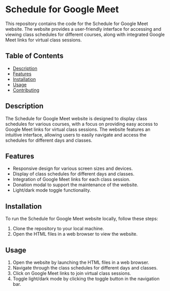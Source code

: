 # Schedule for Google Meet

This repository contains the code for the Schedule for Google Meet website. The website provides a user-friendly interface for accessing and viewing class schedules for different courses, along with integrated Google Meet links for virtual class sessions.

## Table of Contents

- [Description](#description)
- [Features](#features)
- [Installation](#installation)
- [Usage](#usage)
- [Contributing](#contributing)

## Description

The Schedule for Google Meet website is designed to display class schedules for various courses, with a focus on providing easy access to Google Meet links for virtual class sessions. The website features an intuitive interface, allowing users to easily navigate and access the schedules for different days and classes.

## Features

- Responsive design for various screen sizes and devices.
- Display of class schedules for different days and classes.
- Integration of Google Meet links for each class session.
- Donation modal to support the maintenance of the website.
- Light/dark mode toggle functionality.

## Installation

To run the Schedule for Google Meet website locally, follow these steps:

1. Clone the repository to your local machine.
2. Open the HTML files in a web browser to view the website.

## Usage

1. Open the website by launching the HTML files in a web browser.
2. Navigate through the class schedules for different days and classes.
3. Click on Google Meet links to join virtual class sessions.
4. Toggle light/dark mode by clicking the toggle button in the navigation bar.


